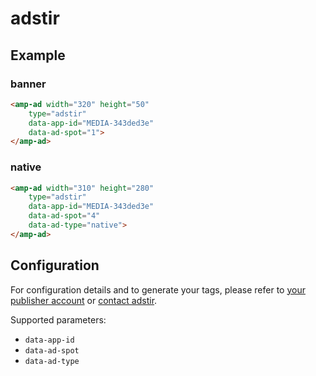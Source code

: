 <!---
Copyright 2015 The AMP HTML Authors. All Rights Reserved.

Licensed under the Apache License, Version 2.0 (the "License");
you may not use this file except in compliance with the License.
You may obtain a copy of the License at

      http://www.apache.org/licenses/LICENSE-2.0

Unless required by applicable law or agreed to in writing, software
distributed under the License is distributed on an "AS-IS" BASIS,
WITHOUT WARRANTIES OR CONDITIONS OF ANY KIND, either express or implied.
See the License for the specific language governing permissions and
limitations under the License.
-->

# adstir

## Example

### banner

```html
<amp-ad width="320" height="50"
    type="adstir"
    data-app-id="MEDIA-343ded3e"
    data-ad-spot="1">
</amp-ad>
```

### native

```html
<amp-ad width="310" height="280"
    type="adstir"
    data-app-id="MEDIA-343ded3e"
    data-ad-spot="4"
    data-ad-type="native">
</amp-ad>
```

## Configuration

For configuration details and to generate your tags, please refer to [your publisher account](https://ad-stir.com/login) or [contact adstir](https://ad-stir.com/contact).

Supported parameters:

- `data-app-id`
- `data-ad-spot`
- `data-ad-type`
